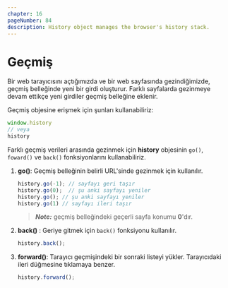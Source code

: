 ```yaml
---
chapter: 16
pageNumber: 84
description: History object manages the browser's history stack.
---
```


# Geçmiş

Bir web tarayıcısını açtığımızda ve bir web sayfasında gezindiğimizde, geçmiş belleğinde yeni bir girdi oluşturur. Farklı sayfalarda gezinmeye devam ettikçe yeni girdiler geçmiş belleğine eklenir.

Geçmiş objesine erişmek için şunları kullanabiliriz:

```javascript
window.history
// veya
history
```

Farklı geçmiş verileri arasında gezinmek için **history** objesinin `go()`, `foward()` ve `back()` fonksiyonlarını kullanabiliriz.  

1. **go\(\)**: Geçmiş belleğinin belirli URL'sinde gezinmek için kullanılır.

   ```javascript
   history.go(-1); // sayfayı geri taşır
   history.go(0);  // şu anki sayfayı yeniler
   history.go(); // şu anki sayfayı yeniler
   history.go(1) // sayfayı ileri taşır
   ```

   > _**Note:**_ geçmiş belleğindeki geçerli sayfa konumu **0**'dır.

2. **back\(\)** : Geriye gitmek için `back()` fonksiyonu kullanılır.

   ```javascript
   history.back();
   ```

3. **forward\(\)**: Tarayıcı geçmişindeki bir sonraki listeyi yükler. Tarayıcıdaki ileri düğmesine tıklamaya benzer.

   ```javascript
   history.forward();
   ```

